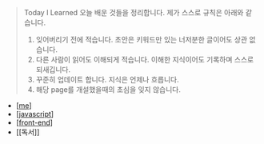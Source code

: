 > Today I Learned
> 오늘 배운 것들을 정리합니다.
> 제가 스스로 규칙은 아래와 같습니다.
>
> 1. 잊어버리기 전에 적습니다. 초안은 키워드만 있는 너저분한 글이어도 상관 없습니다.
> 2. 다른 사람이 읽어도 이해되게 적습니다. 이해한 지식이어도 기록하며 스스로 되새깁니다.
> 3. 꾸준히 업데이트 합니다. 지식은 언제나 흐릅니다.
> 4. 해당 page를 개설했을때의 초심을 잊지 않습니다.

- [[me]]
- [[javascript]]
- [[front-end]]
- [[독서]]

[//begin]: # "Autogenerated link references for markdown compatibility"
[me]: docs/me/resume/me "me"
[javascript]: docs/javascript/javascript "javascript"
[front-end]: docs/front-end/front-end "front-end"
[//end]: # "Autogenerated link references"
